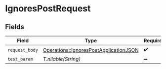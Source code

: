 # IgnoresPostRequest


## Fields

| Field                                                                                           | Type                                                                                            | Required                                                                                        | Description                                                                                     |
| ----------------------------------------------------------------------------------------------- | ----------------------------------------------------------------------------------------------- | ----------------------------------------------------------------------------------------------- | ----------------------------------------------------------------------------------------------- |
| `request_body`                                                                                  | [Operations::IgnoresPostApplicationJSON](../../models/operations/ignorespostapplicationjson.md) | :heavy_check_mark:                                                                              | N/A                                                                                             |
| `test_param`                                                                                    | *T.nilable(String)*                                                                             | :heavy_minus_sign:                                                                              | N/A                                                                                             |